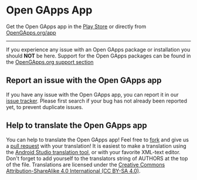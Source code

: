 # Open GApps App

Get the Open GApps app in the [Play Store](https://play.google.com/store/apps/details?id=org.opengapps.app) or directly from [OpenGApps.org/app](http://opengapps.org/app)

---

If you experience any issue with an Open GApps package or installation you should **NOT** be here.
Support for the Open GApps packages can be found in the [OpenGApps.org support section](http://opengapps.org/#supportsection)

## Report an issue with the Open GApps app
If you have any issue with the Open GApps app, you can report it in our [issue tracker](https://github.com/opengapps/opengapps-app-support/issues). Please first search if your bug has not already been reported yet, to prevent duplicate issues.

## Help to translate the Open GApps app
You can help to translate the Open GApps app!
Feel free to [fork](https://help.github.com/articles/fork-a-repo/) and give us a [pull request](https://help.github.com/articles/creating-a-pull-request/) with your translation!
It is easiest to make a translation using the [Android Studio translation tool](https://developer.android.com/studio/write/translations-editor.html), or with your favorite XML-text editor.
Don't forget to add yourself to the translators string of AUTHORS at the top of the file.
Translations are licensed under the [Creative Commons Attribution-ShareAlike 4.0 International (CC BY-SA 4.0)](https://creativecommons.org/licenses/by-sa/4.0/).
